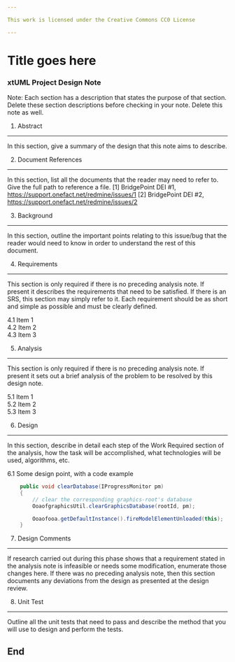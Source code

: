 ```yaml
---

This work is licensed under the Creative Commons CC0 License

---
```


# Title goes here
### xtUML Project Design Note


Note: Each section has a description that states the purpose of that section.
Delete these section descriptions before checking in your note.  Delete this
note as well.

1. Abstract
-----------
In this section, give a summary of the design that this note aims to
describe.

2. Document References
----------------------
In this section, list all the documents that the reader may need to refer to.
Give the full path to reference a file.
[1] BridgePoint DEI #1, https://support.onefact.net/redmine/issues/1 
[2] BridgePoint DEI #2, https://support.onefact.net/redmine/issues/2 

3. Background
-------------
In this section, outline the important points relating to this issue/bug that
the reader would need to know in order to understand the rest of this
document.

4. Requirements
---------------
This section is only required if there is no preceding analysis note. 
If present it describes the requirements that need to be satisfied.  If there 
is an SRS, this section may simply refer to it.  Each requirement should be as 
short and simple as possible and must be clearly defined.

4.1  Item 1  
4.2  Item 2  
4.3  Item 3  

5. Analysis
-----------
This section is only required if there is no preceding analysis note. If present
it sets out a brief analysis of the problem to be resolved by this design note.

5.1 Item 1  
5.2 Item 2  
5.3 Item 3  

6. Design
---------
In this section, describe in detail each step of the Work Required section of
the analysis, how the task will be accomplished, what technologies will
be used, algorithms, etc.

6.1 Some design point, with a code example
```java
    public void clearDatabase(IProgressMonitor pm) 
    {
        // clear the corresponding graphics-root's database
        OoaofgraphicsUtil.clearGraphicsDatabase(rootId, pm);

        Ooaofooa.getDefaultInstance().fireModelElementUnloaded(this);
    }
```

7. Design Comments
------------------
If research carried out during this phase shows that a requirement stated in the
analysis note is infeasible or needs some modification, enumerate those changes
here. If there was no preceding analysis note, then this section documents any
deviations from the design as presented at the design review.

8. Unit Test
------------
Outline all the unit tests that need to pass and describe the method that you
will use to design and perform the tests.

End
---

